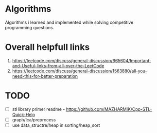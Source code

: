 # Algorithms
Algorithms i learned and implemented while solving competitive programming  questions.

# Overall helpfull links
1. https://leetcode.com/discuss/general-discussion/665604/Important-and-Useful-links-from-all-over-the-LeetCode
2. https://leetcode.com/discuss/general-discussion/1563880/all-you-need-this-for-better-preparation

# TODO
- [ ] stl library primer readme - https://github.com/MAZHARMIK/Cpp-STL-Quick-Help
- [ ] graph/lca/preprocess
- [ ] use data_structre/heap in sorting/heap_sort